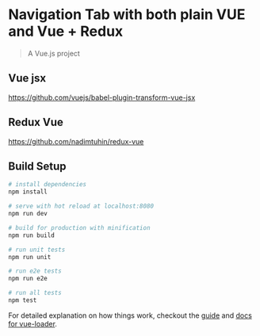 # Navigation Tab with both plain VUE and Vue + Redux

> A Vue.js project

## Vue jsx
https://github.com/vuejs/babel-plugin-transform-vue-jsx

## Redux Vue
https://github.com/nadimtuhin/redux-vue

## Build Setup

``` bash
# install dependencies
npm install

# serve with hot reload at localhost:8080
npm run dev

# build for production with minification
npm run build

# run unit tests
npm run unit

# run e2e tests
npm run e2e

# run all tests
npm test
```

For detailed explanation on how things work, checkout the [guide](http://vuejs-templates.github.io/webpack/) and [docs for vue-loader](http://vuejs.github.io/vue-loader).
